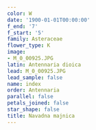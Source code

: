 ```yaml
---
color: W
date: '1900-01-01T00:00:00'
f_end: '7'
f_start: '5'
family: Asteraceae
flower_type: K
image:
- M_0_00925.JPG
latin: Antennaria dioica
lead: M_0_00925.JPG
lead_sample: false
name: index
order: Antennaria
parallel: false
petals_joined: false
star_shape: false
title: Navadna majnica
---
```


